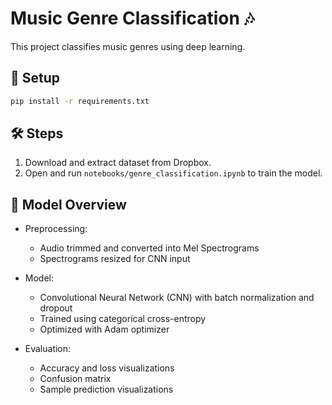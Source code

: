 # Music Genre Classification 🎶

This project classifies music genres using deep learning.

## 🚀 Setup

```bash
pip install -r requirements.txt
```

## 🛠️ Steps
1. Download and extract dataset from Dropbox.
2. Open and run `notebooks/genre_classification.ipynb` to train the model.



## 🧠 Model Overview

- Preprocessing:
  - Audio trimmed and converted into Mel Spectrograms
  - Spectrograms resized for CNN input

- Model:
  - Convolutional Neural Network (CNN) with batch normalization and dropout
  - Trained using categorical cross-entropy
  - Optimized with Adam optimizer

- Evaluation:
  - Accuracy and loss visualizations
  - Confusion matrix
  - Sample prediction visualizations


